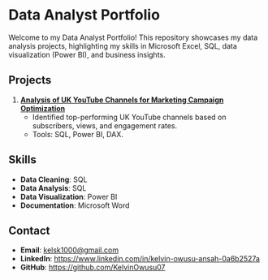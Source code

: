 # Data Analyst Portfolio

Welcome to my Data Analyst Portfolio! This repository showcases my data analysis projects, highlighting my skills in Microsoft Excel, SQL, data visualization (Power BI), and business insights.

## Projects
1. **[Analysis of UK YouTube Channels for Marketing Campaign Optimization](01-UK-YouTube-Channels-Analysis/README.md)**  
   - Identified top-performing UK YouTube channels based on subscribers, views, and engagement rates.  
   - Tools: SQL, Power BI, DAX.  

## Skills
- **Data Cleaning**: SQL 
- **Data Analysis**: SQL  
- **Data Visualization**: Power BI 
- **Documentation**: Microsoft Word  

## Contact
- **Email**: kelsk1000@gmail.com  
- **LinkedIn**: https://www.linkedin.com/in/kelvin-owusu-ansah-0a6b2527a  
- **GitHub**: https://github.com/KelvinOwusu07  

